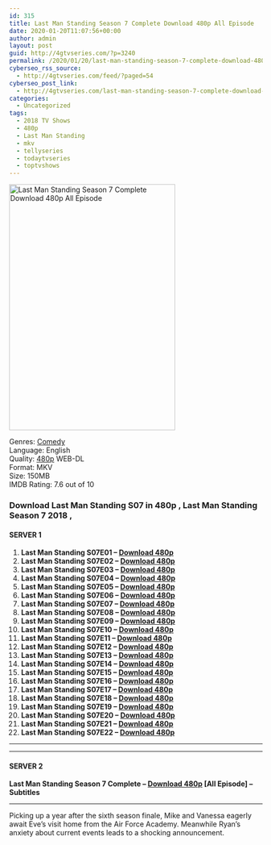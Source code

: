 ```yaml
---
id: 315
title: Last Man Standing Season 7 Complete Download 480p All Episode
date: 2020-01-20T11:07:56+00:00
author: admin
layout: post
guid: http://4gtvseries.com/?p=3240
permalink: /2020/01/20/last-man-standing-season-7-complete-download-480p-all-episode-2/
cyberseo_rss_source:
  - http://4gtvseries.com/feed/?paged=54
cyberseo_post_link:
  - http://4gtvseries.com/last-man-standing-season-7-complete-download-480p-all-episode/
categories:
  - Uncategorized
tags:
  - 2018 TV Shows
  - 480p
  - Last Man Standing
  - mkv
  - tellyseries
  - todaytvseries
  - toptvshows
---
```

<img loading="lazy" class="aligncenter" src="https://1.bp.blogspot.com/-d2D8S7MWpdI/XiWJLg8LPkI/AAAAAAAAAO8/xPMkwZFU0EsOpKcwAj4_irgPR1oIDRMRwCK4BGAYYCw/s1600/Last%2BMan%2BStanding%2BSeason%2B7.jpg" alt="Last Man Standing Season 7 Complete Download 480p All Episode" width="330" height="488" />

Genres: <a href="http://4gtvseries.com/tag/comedy/" data-wpel-link="internal">Comedy</a>  
Language: English  
Quality:&nbsp;<a href="http://4gtvseries.com/tag/480p/" data-wpel-link="internal">480p</a> WEB-DL  
Format: MKV  
Size: 150MB  
IMDB Rating: 7.6 out of 10

### **Download Last Man Standing S07 in 480p , Last Man Standing Season 7 2018 ,&nbsp;**

#### <span><strong>SERVER 1</strong></span>

  1. **Last Man Standing S07E01 – <a href="http://slink.dl480p.xyz/vWrMbD9Q" data-wpel-link="external" target="_blank" rel="nofollow external noopener noreferrer" class="wpel-icon-left"><i class="wpel-icon fa fa-download" aria-hidden="true"></i>Download 480p</a>**
  2. **Last Man Standing S07E02 – <a href="http://slink.dl480p.xyz/32mzBj" data-wpel-link="external" target="_blank" rel="nofollow external noopener noreferrer" class="wpel-icon-left"><i class="wpel-icon fa fa-download" aria-hidden="true"></i>Download 480p</a>**
  3. **Last Man Standing S07E03 – <a href="http://slink.dl480p.xyz/3Fyy" data-wpel-link="external" target="_blank" rel="nofollow external noopener noreferrer" class="wpel-icon-left"><i class="wpel-icon fa fa-download" aria-hidden="true"></i>Download 480p</a>**
  4. **Last Man Standing S07E04 – <a href="http://slink.dl480p.xyz/H9yv8Q" data-wpel-link="external" target="_blank" rel="nofollow external noopener noreferrer" class="wpel-icon-left"><i class="wpel-icon fa fa-download" aria-hidden="true"></i>Download 480p</a>**
  5. **Last Man Standing S07E05 – <a href="http://slink.dl480p.xyz/QKwlY55r" data-wpel-link="external" target="_blank" rel="nofollow external noopener noreferrer" class="wpel-icon-left"><i class="wpel-icon fa fa-download" aria-hidden="true"></i>Download 480p</a>**
  6. **Last Man Standing S07E06 – <a href="http://slink.dl480p.xyz/9C6N" data-wpel-link="external" target="_blank" rel="nofollow external noopener noreferrer" class="wpel-icon-left"><i class="wpel-icon fa fa-download" aria-hidden="true"></i>Download 480p</a>**
  7. **Last Man Standing S07E07 – <a href="http://slink.dl480p.xyz/cuTV13" data-wpel-link="external" target="_blank" rel="nofollow external noopener noreferrer" class="wpel-icon-left"><i class="wpel-icon fa fa-download" aria-hidden="true"></i>Download 480p</a>**
  8. **Last Man Standing S07E08 – <a href="http://slink.dl480p.xyz/pA41d931" data-wpel-link="external" target="_blank" rel="nofollow external noopener noreferrer" class="wpel-icon-left"><i class="wpel-icon fa fa-download" aria-hidden="true"></i>Download 480p</a>**
  9. **Last Man Standing S07E09 – <a href="http://slink.dl480p.xyz/mRUo" data-wpel-link="external" target="_blank" rel="nofollow external noopener noreferrer" class="wpel-icon-left"><i class="wpel-icon fa fa-download" aria-hidden="true"></i>Download 480p</a>**
 10. **Last Man Standing S07E10 – <a href="http://slink.dl480p.xyz/RuolAo" data-wpel-link="external" target="_blank" rel="nofollow external noopener noreferrer" class="wpel-icon-left"><i class="wpel-icon fa fa-download" aria-hidden="true"></i>Download 480p</a>**
 11. **Last Man Standing S07E11 – <a href="http://slink.dl480p.xyz/kDmP9" data-wpel-link="external" target="_blank" rel="nofollow external noopener noreferrer" class="wpel-icon-left"><i class="wpel-icon fa fa-download" aria-hidden="true"></i>Download 480p</a>**
 12. **Last Man Standing S07E12 – <a href="http://slink.dl480p.xyz/Yf9gyrC" data-wpel-link="external" target="_blank" rel="nofollow external noopener noreferrer" class="wpel-icon-left"><i class="wpel-icon fa fa-download" aria-hidden="true"></i>Download 480p</a>**
 13. **Last Man Standing S07E13 – <a href="http://slink.dl480p.xyz/lJSXzf0m" data-wpel-link="external" target="_blank" rel="nofollow external noopener noreferrer" class="wpel-icon-left"><i class="wpel-icon fa fa-download" aria-hidden="true"></i>Download 480p</a>**
 14. **Last Man Standing S07E14 – <a href="http://slink.dl480p.xyz/bPN1Jx" data-wpel-link="external" target="_blank" rel="nofollow external noopener noreferrer" class="wpel-icon-left"><i class="wpel-icon fa fa-download" aria-hidden="true"></i>Download 480p</a>**
 15. **Last Man Standing S07E15 – <a href="http://slink.dl480p.xyz/ycisjDIM" data-wpel-link="external" target="_blank" rel="nofollow external noopener noreferrer" class="wpel-icon-left"><i class="wpel-icon fa fa-download" aria-hidden="true"></i>Download 480p</a>**
 16. **Last Man Standing S07E16 – <a href="http://slink.dl480p.xyz/MAiZX2Tq" data-wpel-link="external" target="_blank" rel="nofollow external noopener noreferrer" class="wpel-icon-left"><i class="wpel-icon fa fa-download" aria-hidden="true"></i>Download 480p</a>**
 17. **Last Man Standing S07E17 – <a href="http://slink.dl480p.xyz/I3Gf" data-wpel-link="external" target="_blank" rel="nofollow external noopener noreferrer" class="wpel-icon-left"><i class="wpel-icon fa fa-download" aria-hidden="true"></i>Download 480p</a>**
 18. **Last Man Standing S07E18 – <a href="http://slink.dl480p.xyz/C2oidx2b" data-wpel-link="external" target="_blank" rel="nofollow external noopener noreferrer" class="wpel-icon-left"><i class="wpel-icon fa fa-download" aria-hidden="true"></i>Download 480p</a>**
 19. **Last Man Standing S07E19 – <a href="http://slink.dl480p.xyz/zJIP2" data-wpel-link="external" target="_blank" rel="nofollow external noopener noreferrer" class="wpel-icon-left"><i class="wpel-icon fa fa-download" aria-hidden="true"></i>Download 480p</a>**
 20. **Last Man Standing S07E20 – <a href="http://slink.dl480p.xyz/NR0fn32" data-wpel-link="external" target="_blank" rel="nofollow external noopener noreferrer" class="wpel-icon-left"><i class="wpel-icon fa fa-download" aria-hidden="true"></i>Download 480p</a>**
 21. **Last Man Standing S07E21 – <a href="http://slink.dl480p.xyz/CGcqzg" data-wpel-link="external" target="_blank" rel="nofollow external noopener noreferrer" class="wpel-icon-left"><i class="wpel-icon fa fa-download" aria-hidden="true"></i>Download 480p</a>**
 22. **Last Man Standing S07E22 – <a href="http://slink.dl480p.xyz/EuXUXg" data-wpel-link="external" target="_blank" rel="nofollow external noopener noreferrer" class="wpel-icon-left"><i class="wpel-icon fa fa-download" aria-hidden="true"></i>Download 480p</a>**

* * *

* * *

#### <span><strong>SERVER 2</strong></span>

**Last Man Standing Season 7 Complete – <a href="http://dl480p.xyz/3509/" data-wpel-link="external" target="_blank" rel="nofollow external noopener noreferrer" class="wpel-icon-left"><i class="wpel-icon fa fa-download" aria-hidden="true"></i>Download 480p</a> [All Episode] – Subtitles**

* * *

Picking up a year after the sixth season finale, Mike and Vanessa eagerly await Eve’s visit home from the Air Force Academy. Meanwhile Ryan’s anxiety about current events leads to a shocking announcement.

<div align="center">
</div>